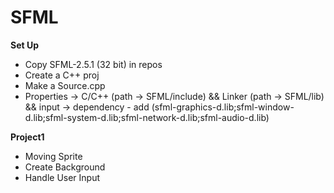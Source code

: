 # SFML
<strong>Set Up</strong><br>
- Copy SFML-2.5.1 (32 bit) in repos
- Create a C++ proj
- Make a Source.cpp
- Properties -> C/C++ (path -> SFML/include)  && Linker (path -> SFML/lib) && input -> dependency - add (sfml-graphics-d.lib;sfml-window-d.lib;sfml-system-d.lib;sfml-network-d.lib;sfml-audio-d.lib) <br>

<strong>Project1</strong><br>
- Moving Sprite 
- Create Background 
- Handle User Input 
